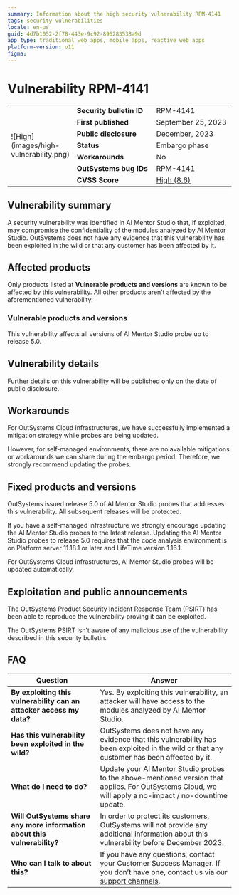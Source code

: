 ```yaml
---
summary: Information about the high security vulnerability RPM-4141
tags: security-vulnerabilities
locale: en-us
guid: 4d7b1052-2f78-443e-9c92-896283538a9d
app_type: traditional web apps, mobile apps, reactive web apps
platform-version: o11
figma:
---
```


# Vulnerability RPM-4141 

<table markdown="1">
<tr>
    <td style="width: 20%; vertical-align: middle" rowspan="7">![High](images/high-vulnerability.png)</td>
    <td><b>Security bulletin ID</b></td>
    <td>RPM-4141</td>
</tr>
<tr>
    <td><b>First published</b></td>
    <td>September 25, 2023</td>
</tr>
<tr>
    <td><b>Public disclosure</b></td>
    <td>December, 2023</td>
</tr>
<tr>
    <td><b>Status</b></td>
    <td>Embargo phase</td>
</tr>
<tr>
    <td><b>Workarounds</b></td>
    <td>No</td>
</tr>
<tr>
    <td><b>OutSystems bug IDs</b></td>
    <td>RPM-4141</td>
</tr>
<tr>
    <td><b>CVSS Score</b></td>
    <td><a href="https://www.first.org/cvss/calculator/3.1#CVSS:3.1/AV:N/AC:L/PR:N/UI:N/S:C/C:H/I:N/A:N">High (8.6)</a></td>
</tr>
</table>

## Vulnerability summary

A security vulnerability was identified in AI Mentor Studio that, if exploited, may compromise the confidentiality of the modules analyzed by AI Mentor Studio. OutSystems does not have any evidence that this vulnerability has been exploited in the wild or that any customer has been affected by it.

## Affected products

Only products listed at **Vulnerable products and versions** are known to be affected by this vulnerability. All other products aren’t affected by the aforementioned vulnerability.

### Vulnerable products and versions

This vulnerability affects all versions of AI Mentor Studio probe up to release 5.0.

## Vulnerability details

Further details on this vulnerability will be published only on the date of public disclosure.

## Workarounds

For OutSystems Cloud infrastructures, we have successfully implemented a mitigation strategy while probes are being updated.

However, for self-managed environments, there are no available mitigations or workarounds we can share during the embargo period. Therefore, we strongly recommend updating the probes.

## Fixed products and versions

OutSystems issued release 5.0 of AI Mentor Studio probes that addresses this vulnerability. All subsequent releases will be protected.

If you have a self-managed infrastructure we strongly encourage updating the AI Mentor Studio probes to the latest release. Updating the AI Mentor Studio probes to release 5.0 requires that the code analysis environment is on Platform server 11.18.1 or later and LifeTime version 1.16.1.

For OutSystems Cloud infrastructures, AI Mentor Studio probes will be updated automatically.


## Exploitation and public announcements

The OutSystems Product Security Incident Response Team (PSIRT) has been able to reproduce the vulnerability proving it can be exploited.

The OutSystems PSIRT isn’t aware of any malicious use of the vulnerability described in this security bulletin.
 
## FAQ

| Question | Answer |
|---|---|
| **By exploiting this vulnerability can an attacker access my data?** | Yes. By exploiting this vulnerability, an attacker will have access to the modules analyzed by AI Mentor Studio. |
| **Has this vulnerability been exploited in the wild?** | OutSystems does not have any evidence that this vulnerability has been exploited in the wild or that any customer has been affected by it. |
| **What do I need to do?** | Update your AI Mentor Studio probes to the above-mentioned version that applies. For OutSystems Cloud, we will apply a no-impact / no-downtime update. |
| **Will OutSystems share any more information about this vulnerability?** | In order to protect its customers, OutSystems will not provide any additional information about this vulnerability before December 2023. |
| **Who can I talk to about this?** | If you have any questions, contact your Customer Success Manager. If you don’t have one, contact us via our [support channels](https://www.outsystems.com/legal/success/contact-outsystems-technical-support/). |
